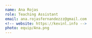 ```yaml
---
name: Ana Rojas
role: Teaching Assistant
email: ana.rojasfernandezzz@gmail.com
<!-- website: https://kevinl.info -->
photo: equip/Ana.png
---
```


<!-- I like teaching Computer Science! -->
